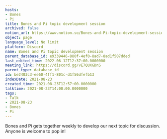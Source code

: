 ```yaml
---
hosts:
- Bones
- Pi
title: Bones and Pi topic development session
archived: false
notion_url: https://www.notion.so/Bones-and-Pi-topic-development-session-be2403c3ee604ff1801cd1f56dfefb13
object: page
language_level: No limit
platform: Discord
name: Bones and Pi topic development session
parent_database_id: e9339446-880f-4ef0-8ad7-8ad1f507dded
last_edited_time: 2022-06-12T12:37:00.0000000
meeting_link: https://discord.gg/vE7QUXGDnS
parent_type: database_id
id: be2403c3-ee60-4ff1-801c-d1f56dfefb13
indexDate: 2021-08-23
created_time: 2021-08-23T12:57:00.0000000
talktime: 2021-08-23T14:00:00.0000000
tags:
- Talk
- 2021-08-23
- Bones
- Pi
---
```


Bones and Pi gets together weekly to develop our next topic for discussion.
Anyone is welcome to pop in!










